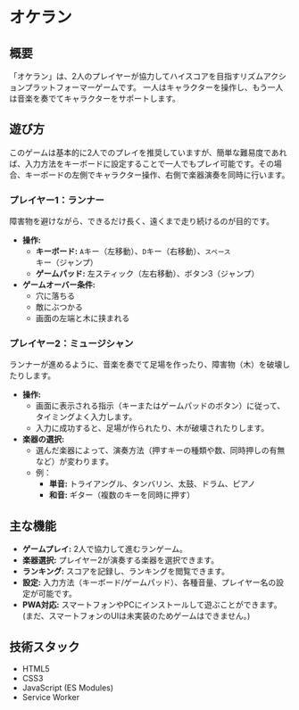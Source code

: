 # オケラン

## 概要

「オケラン」は、2人のプレイヤーが協力してハイスコアを目指すリズムアクションプラットフォーマーゲームです。
一人はキャラクターを操作し、もう一人は音楽を奏でてキャラクターをサポートします。

## 遊び方

このゲームは基本的に2人でのプレイを推奨していますが、簡単な難易度であれば、入力方法をキーボードに設定することで一人でもプレイ可能です。その場合、キーボードの左側でキャラクター操作、右側で楽器演奏を同時に行います。

### プレイヤー1：ランナー

障害物を避けながら、できるだけ長く、遠くまで走り続けるのが目的です。

*   **操作:**
    *   **キーボード:** `A`キー（左移動）、`D`キー（右移動）、`スペース`キー（ジャンプ）
    *   **ゲームパッド:** 左スティック（左右移動）、ボタン3（ジャンプ）
*   **ゲームオーバー条件:**
    *   穴に落ちる
    *   敵にぶつかる
    *   画面の左端と木に挟まれる

### プレイヤー2：ミュージシャン

ランナーが進めるように、音楽を奏でて足場を作ったり、障害物（木）を破壊したりします。

*   **操作:**
    *   画面に表示される指示（キーまたはゲームパッドのボタン）に従って、タイミングよく入力します。
    *   入力に成功すると、足場が作られたり、木が破壊されたりします。
*   **楽器の選択:**
    *   選んだ楽器によって、演奏方法（押すキーの種類や数、同時押しの有無など）が変わります。
    *   例：
        *   **単音:** トライアングル、タンバリン、太鼓、ドラム、ピアノ
        *   **和音:** ギター（複数のキーを同時に押す）

## 主な機能

*   **ゲームプレイ:** 2人で協力して進むランゲーム。
*   **楽器選択:** プレイヤー2が演奏する楽器を選択できます。
*   **ランキング:** スコアを記録し、ランキングを閲覧できます。
*   **設定:** 入力方法（キーボード/ゲームパッド）、各種音量、プレイヤー名の設定が可能です。
*   **PWA対応:** スマートフォンやPCにインストールして遊ぶことができます。(まだ、スマートフォンのUIは未実装のためゲームはできません。)

## 技術スタック

*   HTML5
*   CSS3
*   JavaScript (ES Modules)
*   Service Worker
